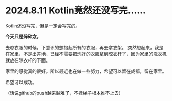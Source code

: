 # 2024.8.11 Kotlin竟然还没写完……

Kotlin还没写完，但是一定会写完的。

**今天只是碎碎念。**

去晾衣服的时候，下意识的想抱起所有的衣服，再去拿衣架。
突然想起来，我是在家里，不是出差地，已经不需要把洗好的衣服拿到晾衣杆了，因为家里的洗衣机就放在晾衣杆的下面。

家里的感觉真的很好。所以最近也在做一些努力，希望可以留在成都，留在家里。

希望可以成功。

（话说github的push越来越难了，不挂梯子根本推不上去）
